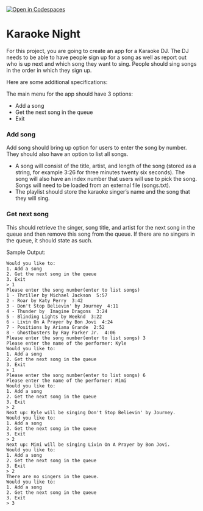 [![Open in Codespaces](https://classroom.github.com/assets/launch-codespace-7f7980b617ed060a017424585567c406b6ee15c891e84e1186181d67ecf80aa0.svg)](https://classroom.github.com/open-in-codespaces?assignment_repo_id=12572370)
# Karaoke Night

For this project, you are going to create an app for a Karaoke DJ. The DJ needs to be able to have people sign up for a song as well as report out who is up next and which song they want to sing.  People should sing songs in the order in which they sign up.

Here are some additional specifications:

The main menu for the app should have 3 options:
* Add a song
* Get the next song in the queue
* Exit

###  Add song

Add song should bring up option for users to enter the song by number. They should also have an option to list all songs.
  * A song will consist of the title, artist, and length of the song (stored as a string, for example 3:26 for three minutes twenty six seconds). The song will also have an index number that users will use to pick the song. Songs will need to be loaded from an external file (songs.txt).
  * The playlist should store the karaoke singer’s name and the song that they will sing.  

### Get next song

This should retrieve the singer, song title, and artist for the next song in the queue and then remove this song from the queue. If there are no singers in the queue, it should state as such.

Sample Output:
```
Would you like to:
1. Add a song
2. Get the next song in the queue
3. Exit
> 1
Please enter the song number(enter to list songs) 
1 - Thriller by Michael Jackson  5:57
2 - Roar by Katy Perry  3:42
3 - Don't Stop Believin' by Journey  4:11
4 - Thunder by  Imagine Dragons  3:24
5 - Blinding Lights by Weeknd  3:22
6 - Livin On A Prayer by Bon Jovi  4:24
7 - Positions by Ariana Grande  2:52
8 - Ghostbusters by Ray Parker Jr.  4:06
Please enter the song number(enter to list songs) 3
Please enter the name of the performer: Kyle
Would you like to:
1. Add a song
2. Get the next song in the queue
3. Exit
> 1
Please enter the song number(enter to list songs) 6
Please enter the name of the performer: Mimi
Would you like to:
1. Add a song
2. Get the next song in the queue
3. Exit
> 2
Next up: Kyle will be singing Don't Stop Believin' by Journey.
Would you like to:
1. Add a song
2. Get the next song in the queue
3. Exit
> 2
Next up: Mimi will be singing Livin On A Prayer by Bon Jovi.
Would you like to:
1. Add a song
2. Get the next song in the queue
3. Exit
> 2
There are no singers in the queue.
Would you like to:
1. Add a song
2. Get the next song in the queue
3. Exit
> 3
```
